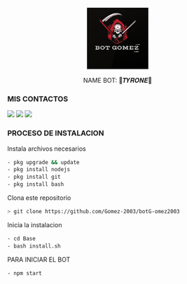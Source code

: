 <p align="center">
<img src="media/imagen.png" width="140" height="140"/>
</p>
<p align="center">
NAME BOT: 👾𝑻𝒀𝑹𝑶𝑵𝑬👾

### MIS CONTACTOS
<p>
<a href="http://wa.me/+573135621474" target="blank"><img src="https://img.shields.io/badge/Whatsapp-30302f?style=flat&logo=whatsapp" /></a>
<a href="http://www.instagram.com/tyrone_bot_2003" target="blank"><img src="https://img.shields.io/badge/Instagram-30302f?style=flat&logo=instagram" /></a>
<a href="https://www.youtube.com/channel/UC-HPutaDGeTPjrCId0bXQgg" target="blank"><img src="https://img.shields.io/badge/Youtube-30302f?style=flat&logo=youtube" /></a>

 
</p>

### PROCESO DE INSTALACION
Instala archivos necesarios
```bash
- pkg upgrade && update
- pkg install nodejs
- pkg install git
- pkg install bash
```
Clona este repositorio
 ```bash
> git clone https://github.com/Gomez-2003/botG-omez2003
```
Inicia la instalacion
```bash
- cd Base
- bash install.sh
```
PARA INICIAR EL BOT

 ```bash
- npm start
```


